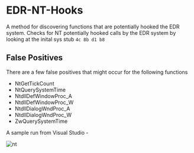 # EDR-NT-Hooks
A method for discovering functions that are potentially hooked the EDR system.
Checks for NT potentially hooked calls by the EDR system by looking at the inital sys stub
``` 4c 8b d1 b8 ```

## False Positives
There are a few false positives that might occur for the following functions
- NtGetTickCount
- NtQuerySystemTime
- NtdllDefWindowProc_A
- NtdllDefWindowProc_W
- NtdllDialogWndProc_A
- NtdllDialogWndProc_W
- ZwQuerySystemTime

A sample run from Visual Studio - 

![nt](https://user-images.githubusercontent.com/102996033/218040594-39da0a05-0695-443d-b830-5aa0275027d7.png)
